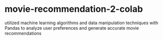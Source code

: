 # movie-recommendation-2-colab
utilized machine learning algorithms and data manipulation techniques with Pandas to analyze user preferences and generate accurate movie recommendations
